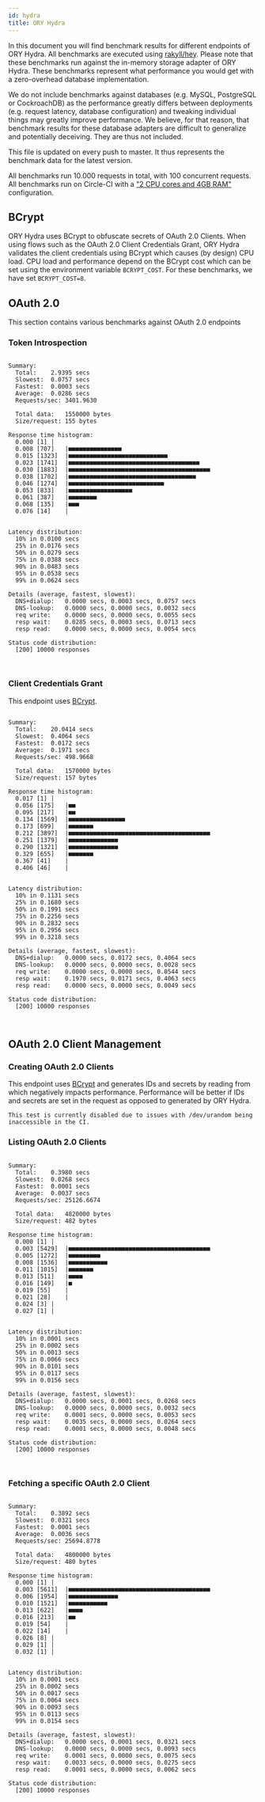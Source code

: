 ```yaml
---
id: hydra
title: ORY Hydra
---
```


In this document you will find benchmark results for different endpoints of ORY Hydra. All benchmarks are executed
using [rakyll/hey](https://github.com/rakyll/hey). Please note that these benchmarks run against the in-memory storage
adapter of ORY Hydra. These benchmarks represent what performance you would get with a zero-overhead database implementation.

We do not include benchmarks against databases (e.g. MySQL, PostgreSQL or CockroachDB) as the performance greatly differs between
deployments (e.g. request latency, database configuration) and tweaking individual things may greatly improve performance.
We believe, for that reason, that benchmark results for these database adapters are difficult to generalize and potentially
deceiving. They are thus not included.

This file is updated on every push to master. It thus represents the benchmark data for the latest version.

All benchmarks run 10.000 requests in total, with 100 concurrent requests. All benchmarks run on Circle-CI with a
["2 CPU cores and 4GB RAM"](https://support.circleci.com/hc/en-us/articles/360000489307-Why-do-my-tests-take-longer-to-run-on-CircleCI-than-locally-)
configuration.

## BCrypt

ORY Hydra uses BCrypt to obfuscate secrets of OAuth 2.0 Clients. When using flows such as the OAuth 2.0 Client Credentials
Grant, ORY Hydra validates the client credentials using BCrypt which causes (by design) CPU load. CPU load and performance
depend on the BCrypt cost which can be set using the environment variable `BCRYPT_COST`. For these benchmarks,
we have set `BCRYPT_COST=8`.

## OAuth 2.0

This section contains various benchmarks against OAuth 2.0 endpoints

### Token Introspection

```

Summary:
  Total:	2.9395 secs
  Slowest:	0.0757 secs
  Fastest:	0.0003 secs
  Average:	0.0286 secs
  Requests/sec:	3401.9630
  
  Total data:	1550000 bytes
  Size/request:	155 bytes

Response time histogram:
  0.000 [1]	|
  0.008 [707]	|■■■■■■■■■■■■■■■
  0.015 [1323]	|■■■■■■■■■■■■■■■■■■■■■■■■■■■■
  0.023 [1741]	|■■■■■■■■■■■■■■■■■■■■■■■■■■■■■■■■■■■■■
  0.030 [1883]	|■■■■■■■■■■■■■■■■■■■■■■■■■■■■■■■■■■■■■■■■
  0.038 [1702]	|■■■■■■■■■■■■■■■■■■■■■■■■■■■■■■■■■■■■
  0.046 [1274]	|■■■■■■■■■■■■■■■■■■■■■■■■■■■
  0.053 [833]	|■■■■■■■■■■■■■■■■■■
  0.061 [387]	|■■■■■■■■
  0.068 [135]	|■■■
  0.076 [14]	|


Latency distribution:
  10% in 0.0100 secs
  25% in 0.0176 secs
  50% in 0.0279 secs
  75% in 0.0388 secs
  90% in 0.0483 secs
  95% in 0.0538 secs
  99% in 0.0624 secs

Details (average, fastest, slowest):
  DNS+dialup:	0.0000 secs, 0.0003 secs, 0.0757 secs
  DNS-lookup:	0.0000 secs, 0.0000 secs, 0.0032 secs
  req write:	0.0000 secs, 0.0000 secs, 0.0055 secs
  resp wait:	0.0285 secs, 0.0003 secs, 0.0713 secs
  resp read:	0.0000 secs, 0.0000 secs, 0.0054 secs

Status code distribution:
  [200]	10000 responses



```

### Client Credentials Grant

This endpoint uses [BCrypt](#bcrypt).

```

Summary:
  Total:	20.0414 secs
  Slowest:	0.4064 secs
  Fastest:	0.0172 secs
  Average:	0.1971 secs
  Requests/sec:	498.9668
  
  Total data:	1570000 bytes
  Size/request:	157 bytes

Response time histogram:
  0.017 [1]	|
  0.056 [175]	|■■
  0.095 [217]	|■■
  0.134 [1569]	|■■■■■■■■■■■■■■■■
  0.173 [699]	|■■■■■■■
  0.212 [3897]	|■■■■■■■■■■■■■■■■■■■■■■■■■■■■■■■■■■■■■■■■
  0.251 [1379]	|■■■■■■■■■■■■■■
  0.290 [1321]	|■■■■■■■■■■■■■■
  0.329 [655]	|■■■■■■■
  0.367 [41]	|
  0.406 [46]	|


Latency distribution:
  10% in 0.1131 secs
  25% in 0.1680 secs
  50% in 0.1991 secs
  75% in 0.2256 secs
  90% in 0.2832 secs
  95% in 0.2956 secs
  99% in 0.3218 secs

Details (average, fastest, slowest):
  DNS+dialup:	0.0000 secs, 0.0172 secs, 0.4064 secs
  DNS-lookup:	0.0000 secs, 0.0000 secs, 0.0028 secs
  req write:	0.0000 secs, 0.0000 secs, 0.0544 secs
  resp wait:	0.1970 secs, 0.0171 secs, 0.4063 secs
  resp read:	0.0000 secs, 0.0000 secs, 0.0049 secs

Status code distribution:
  [200]	10000 responses



```

## OAuth 2.0 Client Management

### Creating OAuth 2.0 Clients

This endpoint uses [BCrypt](#bcrypt) and generates IDs and secrets by reading from  which negatively impacts
performance. Performance will be better if IDs and secrets are set in the request as opposed to generated by ORY Hydra.

```
This test is currently disabled due to issues with /dev/urandom being inaccessible in the CI.
```

### Listing OAuth 2.0 Clients

```

Summary:
  Total:	0.3980 secs
  Slowest:	0.0268 secs
  Fastest:	0.0001 secs
  Average:	0.0037 secs
  Requests/sec:	25126.6674
  
  Total data:	4820000 bytes
  Size/request:	482 bytes

Response time histogram:
  0.000 [1]	|
  0.003 [5429]	|■■■■■■■■■■■■■■■■■■■■■■■■■■■■■■■■■■■■■■■■
  0.005 [1272]	|■■■■■■■■■
  0.008 [1536]	|■■■■■■■■■■■
  0.011 [1015]	|■■■■■■■
  0.013 [511]	|■■■■
  0.016 [149]	|■
  0.019 [55]	|
  0.021 [28]	|
  0.024 [3]	|
  0.027 [1]	|


Latency distribution:
  10% in 0.0001 secs
  25% in 0.0002 secs
  50% in 0.0013 secs
  75% in 0.0066 secs
  90% in 0.0101 secs
  95% in 0.0117 secs
  99% in 0.0156 secs

Details (average, fastest, slowest):
  DNS+dialup:	0.0000 secs, 0.0001 secs, 0.0268 secs
  DNS-lookup:	0.0000 secs, 0.0000 secs, 0.0032 secs
  req write:	0.0001 secs, 0.0000 secs, 0.0053 secs
  resp wait:	0.0035 secs, 0.0000 secs, 0.0264 secs
  resp read:	0.0001 secs, 0.0000 secs, 0.0048 secs

Status code distribution:
  [200]	10000 responses



```

### Fetching a specific OAuth 2.0 Client

```

Summary:
  Total:	0.3892 secs
  Slowest:	0.0321 secs
  Fastest:	0.0001 secs
  Average:	0.0036 secs
  Requests/sec:	25694.8778
  
  Total data:	4800000 bytes
  Size/request:	480 bytes

Response time histogram:
  0.000 [1]	|
  0.003 [5611]	|■■■■■■■■■■■■■■■■■■■■■■■■■■■■■■■■■■■■■■■■
  0.006 [1954]	|■■■■■■■■■■■■■■
  0.010 [1521]	|■■■■■■■■■■■
  0.013 [622]	|■■■■
  0.016 [213]	|■■
  0.019 [54]	|
  0.022 [14]	|
  0.026 [8]	|
  0.029 [1]	|
  0.032 [1]	|


Latency distribution:
  10% in 0.0001 secs
  25% in 0.0002 secs
  50% in 0.0017 secs
  75% in 0.0064 secs
  90% in 0.0093 secs
  95% in 0.0113 secs
  99% in 0.0154 secs

Details (average, fastest, slowest):
  DNS+dialup:	0.0000 secs, 0.0001 secs, 0.0321 secs
  DNS-lookup:	0.0000 secs, 0.0000 secs, 0.0093 secs
  req write:	0.0001 secs, 0.0000 secs, 0.0075 secs
  resp wait:	0.0033 secs, 0.0000 secs, 0.0275 secs
  resp read:	0.0001 secs, 0.0000 secs, 0.0062 secs

Status code distribution:
  [200]	10000 responses



```
